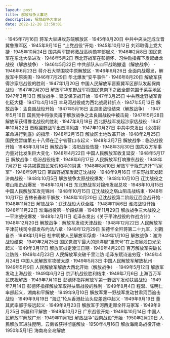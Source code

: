 ```yaml
---
layout: post
title: 解放战争大事记
description: 解放战争大事记
date: 2022-12-28 13:58:01
---
```


	
·	1945年7月16日 蒋军大举进攻苏皖解放区
·	1945年8月20日 中共中央决定成立晋冀鲁豫军区
·	1945年9月10日 “上党战役”开始
·	1945年10月12日 刘邓取得上党大捷
·	1945年10月24日 国共两军邯郸激战高树勋率部起义
·	1946年2月8日 国民党军在东北大举进攻
·	1946年5月2日 西北野战军在彭德怀、习仲勋指挥下发起蟠龙战役（解放战争）
·	1946年5月22日 中共部队从四平战略撤退（解放战争）
·	1946年6月23日 蒋介石大举围攻中原解放区
·	1946年6月26日 全面内战爆发，解放军中原突围
·	1946年7月29日 华北爆发“安平事件”
·	1946年8月20日 解放军获得沙家店战役的胜利
·	1947年1月20日 中国人民解放军晋察冀军区部队发起保南战役
·	1947年2月20日 解放军华东野战军将国民党南下之敌全部包围于莱芜地区
·	1947年3月13日 解放战争：延安保卫战开始
·	1947年3月25日 中共西北野战军青化砭大捷
·	1947年4月14日 羊马河战役成为西北战局转折点
·	1947年5月13日 解放战争：孟良崮战役开始
·	1947年5月16日 孟良崮战役结束（解放战争）
·	1947年5月16日 国民党中将张灵甫于解放战争之孟良崮战役中被击毙
·	1947年5月28日 解放军获得豫北战役的胜利
·	1947年8月18日 西北野战军发起沙家店战役
·	1947年10月22日 晋察冀野战军出击清风店
·	1947年10月27日 中共中央发出《必须将革命进行到底》的指示
·	1948年2月15日 解放区土地改革开始
·	1948年2月25日 国民党暂编第五十八师在辽宁省营口市起义
·	1948年3月7日 解放战争：临汾战役开始
·	1948年3月14日 解放战争：洛阳战役告捷
·	1948年3月30日 国共双方军事力量对比发生巨大变化
·	1948年4月22日 中国人民解放军收复延安
·	1948年5月17日 解放战争：临汾战役结束
·	1948年6月17日 人民解放军打响豫东战役
·	1948年7月27日 中共揭露国民党假和平的阴谋
·	1948年8月10日 解放军于陇东追歼“马家军”
·	1948年9月12日 第四野战军发起辽沈战役
·	1948年9月16日 华东野战军发起济南战役
·	1948年10月5日 解放战争太原战役爆发
·	1948年10月10日 辽沈战役之塔山阻击战爆发
·	1948年10月14日 东北野战军对锦州发起总攻
·	1948年10月15日 中国人民解放军攻克锦州
·	1948年10月15日 辽沈战役之塔山阻击战结束
·	1948年10月17日 吉林长春和平解放
·	1948年10月20日 辽沈战役第二阶段辽西会战开始
·	1948年11月2日 解放战争：辽沈战役大获全胜
·	1948年11月6日 淮海战役开始
·	1948年11月22日 淮海战役第一阶段结束
·	1948年11月29日 解放战争三大战役之一平津战役爆发
·	1948年12月11日 毛泽东发出《关于平津战役的作战方针》
·	1948年12月20日 解放战争：解放军发动天津战役
·	1948年12月22日 人民解放军平津前线司令部发布约法八章
·	1948年12月29日 彭德怀全歼蒋第二十九军，刘戡自杀
·	1949年1月9日 杜聿明被人民解放军俘虏
·	1949年1月10日 解放战争：淮海战役结束
·	1949年2月25日 国民党海军最大的巡洋舰“重庆号”在上海吴淞口光荣起义
·	1949年3月17日 解放军拟定渡江日期
·	1949年4月20日 百万解放军突破长江防线
·	1949年4月23日 人民解放军突破千里江防 毛泽东赋诗追穷寇
·	1949年4月24日 中国人民解放军攻破太原
·	1949年5月3日 中国人民解放军解放杭州
·	1949年5月9日 人民解放军解放大西北开始（解放战争）
·	1949年5月12日 解放军发动上海战役
·	1949年6月2日 京沪杭战役胜利结束
·	1949年7月6日 上海百万军民庆祝解放
·	1949年7月10日 彭德怀指挥解放军第一野战军发动扶眉战役
·	1949年7月14日 彭德怀指挥解放军取得扶眉战役的胜利
·	1949年8月4日 程潜、陈明仁率部起义，湖南和平解放
·	1949年9月10日 解放军第一野战军发动甘肃河西追击战役
·	1949年9月19日 “海辽”轮从香港赴汕头应差途中起义
·	1949年9月19日 董其武率部于绥远起义
·	1949年9月23日 解放军于河西走廊全歼马家军
·	1949年9月25日 新疆和平解放
·	1949年10月2日 广东战役开始
·	1949年10月14日 中国人民解放军解放广州
·	1949年11月1日 解放战争“西南战役”开始
·	1950年2月20日 人民解放军进驻昆明，云南省获得彻底解放
·	1950年4月16日 解放海南岛战役开始
·	1950年5月1日 海南岛全岛解放
